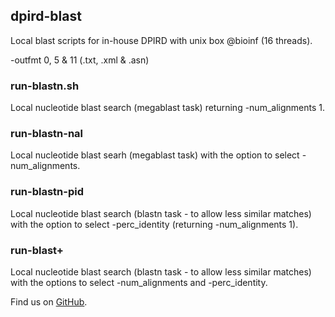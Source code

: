 ## dpird-blast

Local blast scripts for in-house DPIRD with unix box @bioinf (16 threads).

-outfmt 0, 5 & 11 (.txt, .xml & .asn)

### run-blastn.sh

Local nucleotide blast search (megablast task) returning -num_alignments 1.

### run-blastn-nal         

Local nucleotide blast searh (megablast task) with the option to select -num_alignments.

### run-blastn-pid         

Local nucleotide blast search (blastn task - to allow less similar matches) with the option to select -perc_identity (returning -num_alignments 1).

### run-blast+                 

Local nucleotide blast search (blastn task - to allow less similar matches) with the options to select -num_alignments and -perc_identity.

Find us on [GitHub](https://github.com/sdhair/dpird-wf/).

